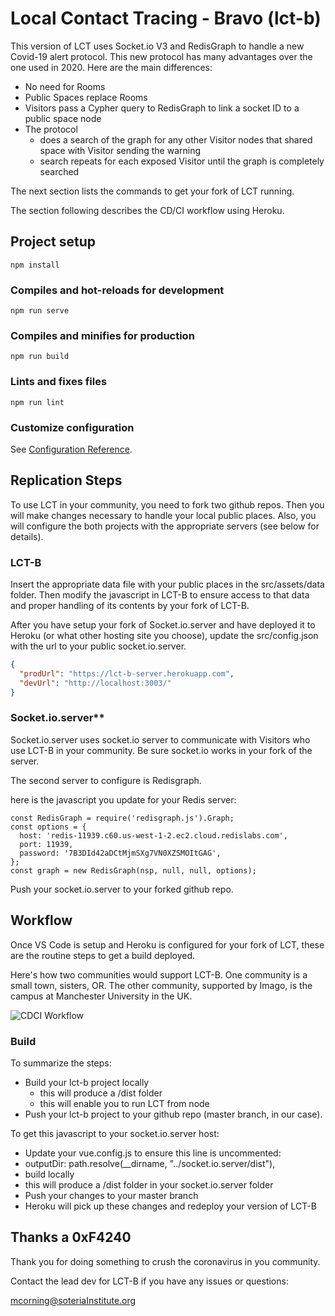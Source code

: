 # Local Contact Tracing - Bravo (lct-b)

This version of LCT uses Socket.io V3 and RedisGraph to handle a new Covid-19 alert protocol. This new protocol has many advantages over the one used in 2020. Here are the main differences:

- No need for Rooms
- Public Spaces replace Rooms
- Visitors pass a Cypher query to RedisGraph to link a socket ID to a public space node
- The protocol  
  - does a search of the graph for any other Visitor nodes that shared space with Visitor sending the warning
  - search repeats for each exposed Visitor until the graph is completely searched
  
The next section lists the commands to get your fork of LCT running.

The section following describes the CD/CI workflow using Heroku.

## Project setup

```node
npm install
```

### Compiles and hot-reloads for development

```node
npm run serve
```

### Compiles and minifies for production

```node
npm run build
```

### Lints and fixes files

```node
npm run lint
```

### Customize configuration

See [Configuration Reference](https://cli.vuejs.org/config/).

## Replication Steps

To use LCT in your community, you need to fork two github repos. Then you will make changes necessary to handle your local public places. Also, you will configure the both projects with the appropriate servers (see below for details).

### LCT-B

Insert the appropriate data file with your public places in the src/assets/data folder. Then modify the javascript in LCT-B to ensure access to that data and proper handling of its contents by your fork of LCT-B.

After you have setup your fork of Socket.io.server and have deployed it to Heroku (or what other hosting site you choose), update the src/config.json with the url to your public socket.io.server.

```json
{
  "prodUrl": "https://lct-b-server.herokuapp.com",
  "devUrl": "http://localhost:3003/"
}
```

### Socket.io.server**

Socket.io.server uses socket.io server to communicate with Visitors who use LCT-B in your community. Be sure socket.io works in your fork of the server.

The second server to configure is Redisgraph.

here is the javascript you update for your Redis server:

```javacript
const RedisGraph = require('redisgraph.js').Graph;
const options = {
  host: 'redis-11939.c60.us-west-1-2.ec2.cloud.redislabs.com',
  port: 11939,
  password: '7B3DId42aDCtMjmSXg7VN0XZSMOItGAG',
};
const graph = new RedisGraph(nsp, null, null, options);
```

Push your socket.io.server to your forked github repo.

## Workflow

Once VS Code is setup and Heroku is configured for your fork of LCT, these are the routine steps to get a build deployed.

Here's how two communities would support LCT-B. One community is a small town, sisters, OR. The other community, supported by Imago, is the campus at Manchester University in the UK.

![CDCI Workflow](/assets/CDCI%20Workflow.png)

### Build

To summarize the steps:

- Build your lct-b project locally
  - this will produce a /dist folder
  - this will enable you to run LCT from node
- Push your lct-b project to your github repo (master branch, in our case).

To get this javascript to your socket.io.server host:

- Update your vue.config.js to ensure this line is uncommented:
- outputDir: path.resolve(__dirname, "../socket.io.server/dist"),
- build locally
- this will produce a /dist folder in  your socket.io.server folder
- Push your changes to your master branch
- Heroku will pick up these changes and redeploy your version of LCT-B

## Thanks a 0xF4240

Thank you for doing something to crush the coronavirus in you community.

Contact the lead dev for LCT-B if you have any issues or questions:

<mcorning@soteriaInstitute.org>

